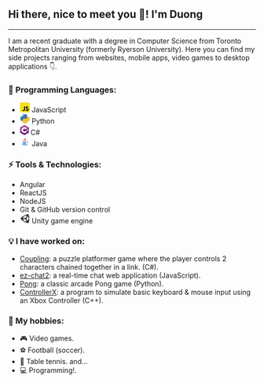 ## Hi there, nice to meet you 👋! I'm Duong

---

<!-- Insert banner image -->

I am a recent graduate with a degree in Computer Science from Toronto Metropolitan University (formerly Ryerson University). Here you can find my side projects ranging from websites, mobile apps, video games to desktop applications 👇.

### 📕 Programming Languages:

- <img src="./icons/js.png" height=20> JavaScript
- <img src="./icons/python.png" height=20> Python
- <img src="./icons/c-sharp.png" height=20> C#
- <img src="./icons/java.png" height=20> Java

### ⚡ Tools & Technologies:

- Angular
- ReactJS
- NodeJS
- Git & GitHub version control
- <img src="./icons/unity.png" height=20> Unity game engine

### 💡 I have worked on:

- [Coupling](https://github.com/ThaiDuongVu/ProjectLink): a puzzle platformer game where the player controls 2 characters chained together in a link.  (C#).
- [ez-chat2](https://github.com/ThaiDuongVu/ez-chat2): a real-time chat web application (JavaScript).
- [Pong](https://github.com/ThaiDuongVu/Pong): a classic arcade Pong game (Python).
- [ControllerX](https://github.com/ThaiDuongVu/ControllerX): a program to simulate basic keyboard & mouse input using an Xbox Controller (C++).

### 🤟 My hobbies:

- 🎮 Video games.
- ⚽ Football (soccer).
- 🏓 Table tennis.
and...
- 💻 Programming!.
